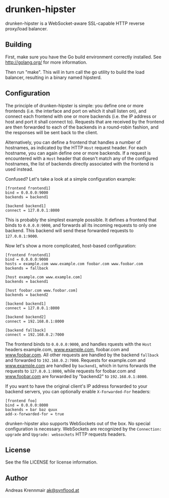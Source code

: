 drunken-hipster
===============

drunken-hipster is a WebSocket-aware SSL-capable HTTP reverse proxy/load
balancer.

Building
--------

First, make sure you have the Go build environment correctly installed. See
http://golang.org/ for more information.

Then run "make". This will in turn call the go utility to build the load
balancer, resulting in a binary named hipsterd.


Configuration
-------------

The principle of drunken-hipster is simple: you define one or more frontends
(i.e. the interface and port on which it shall listen on), and connect each
frontend with one or more backends (i.e. the IP address or host and port it
shall connect to). Requests that are received by the frontend are then
forwarded to each of the backends in a round-robin fashion, and the responses
will be sent back to the client.

Alternatively, you can define a frontend that handles a number of hostnames, as
indicated by the HTTP `Host` request header. For each hostname, you can again
define one or more backends. If a request is encountered with a `Host` header that
doesn't match any of the configured hostnames, the list of backends directly
associated with the frontend is used instead.

Confused? Let's take a look at a simple configuration example:

	[frontend frontend1]
	bind = 0.0.0.0:9000
	backends = backend1

	[backend backend1]
	connect = 127.0.0.1:8000

This is probably the simplest example possible. It defines a frontend that
binds to `0.0.0.0:9000`, and forwards all its incoming requests to only one
backend. This backend will send these forwarded requests to `127.0.0.1:9000`.

Now let's show a more complicated, host-based configuration:

	[frontend frontend1]
	bind = 0.0.0.0:9000
	hosts = example.com www.example.com foobar.com www.foobar.com
	backends = fallback

	[host example.com www.example.com]
	backends = backend1

	[host foobar.com www.foobar.com]
	backends = backend2

	[backend backend1]
	connect = 127.0.0.1:8000

	[backend backend2]
	connect = 192.168.0.1:8000

	[backend fallback]
	connect = 192.168.0.2:7000

The frontend binds to `0.0.0.0:9000`, and handles rquests with the `Host` headers
example.com, www.example.com, foobar.com and www.foobar.com. All other requests
are handled by the backend `fallback` and forwarded to `192.168.0.2:7000`.
Requests for example.com and www.example.com are handled by `backend1`, which
in turns forwards the requests to `127.0.0.1:8000`, while requests for foobar.com
and www.foobar.com are forwarded by "backend2" to `192.168.0.1:8000`.

If you want to have the original client's IP address forwarded to your backend
servers, you can optionally enable `X-Forwarded-For` headers:

	[frontend foo]
	bind = 0.0.0.0:8000
	backends = bar baz quux
	add-x-forwarded-for = true

drunken-hipster also supports WebSockets out of the box. No special
configuration is necessary. WebSockets are recognized by the `Connection:
upgrade` and `Upgrade: websockets` HTTP requests headers.

License
-------

See the file LICENSE for license information.


Author
------

Andreas Krennmair <ak@synflood.at>
